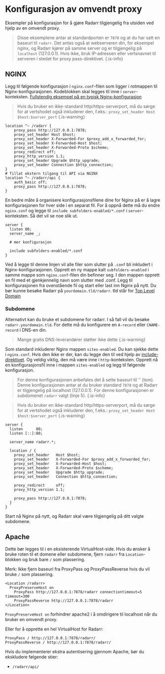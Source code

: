 # Konfigurasjon av omvendt proxy

Eksempler på konfigurasjon for å gjøre Radarr tilgjengelig fra utsiden ved hjelp av en omvendt proxy.

> Disse eksemplene antar at standardporten er `7878` og at du har satt en baseurl til `radarr`. Det antas også at webserveren din, for eksempel nginx, og Radarr kjører på samme server og er tilgjengelig på `localhost` (127.0.0.1). Hvis ikke, bruk IP-adressen eller vertsnavnet til serveren i stedet for proxy pass-direktivet.
{.is-info}

## NGINX

Legg til følgende konfigurasjon i `nginx.conf`-filen som ligger i rotmappen til Nginx-konfigurasjonen. Kodeblokken skal legges til inne i `server`-konteksten. [Fullstendig eksempel på en typisk Nginx-konfigurasjon](https://www.nginx.com/resources/wiki/start/topics/examples/full/)

> Hvis du bruker en ikke-standard http/https-serverport, må du sørge for at vertshodet også inkluderer den, f.eks.: `proxy_set_header Host $host:$server_port` {.is-warning}

```nginx
location ^~ /radarr {
    proxy_pass http://127.0.0.1:7878;
    proxy_set_header Host $host;
    proxy_set_header X-Forwarded-For $proxy_add_x_forwarded_for;
    proxy_set_header X-Forwarded-Host $host;
    proxy_set_header X-Forwarded-Proto $scheme;
    proxy_redirect off;
    proxy_http_version 1.1;
    proxy_set_header Upgrade $http_upgrade;
    proxy_set_header Connection $http_connection;
}
# Tillat ekstern tilgang til API via NGINX
location ^~ /radarr/api {
    auth_basic off;
    proxy_pass http://127.0.0.1:7878;
}
```

En bedre måte å organisere konfigurasjonsfilene dine for Nginx på er å lagre konfigurasjonen for hver side i en separat fil.
For å oppnå dette må du endre `nginx.conf` og legge til `include subfolders-enabled/*.conf` i `server`-konteksten. Så det vil se noe slik ut.

```nginx
server {
  listen 80;
  server_name _;
  
  # mer konfigurasjon
  
  include subfolders-enabled/*.conf
}
```

Ved å legge til denne linjen vil alle filer som slutter på `.conf` bli inkludert i Nginx-konfigurasjonen. Opprett en ny mappe kalt `subfolders-enabled` i samme mappe som `nginx.conf`-filen din befinner seg. I den mappen opprett en fil med et gjenkjennelig navn som slutter med .conf. Legg til konfigurasjonen fra ovenstående fil og start eller last inn Nginx på nytt. Du bør kunne besøke Radarr på `yourdomain.tld/radarr`. tld står for [Top Level Domain](https://en.wikipedia.org/wiki/List_of_Internet_top-level_domains)

### Subdomene

Alternativt kan du bruke et subdomene for radarr. I så fall vil du besøke `radarr.yourdomain.tld`. For dette må du konfigurere en `A-record` eller `CNAME-record` i DNS-en din.
> Mange gratis DNS-leverandører støtter ikke dette {.is-warning}

Som standard inkluderer Nginx mappen `sites-enabled`. Du kan sjekke dette i `nginx.conf`. Hvis den ikke er der, kan du legge den til ved hjelp av [include-direktivet](http://nginx.org/en/docs/ngx_core_module.html#include). Og veldig viktig, den må være inne i `http`-konteksten. Opprett nå en konfigurasjonsfil inne i mappen `sites-enabled` og legg til følgende konfigurasjon.

> For denne konfigurasjonen anbefales det å sette baseurl til '' (tom). Denne konfigurasjonen antar at du bruker standard `7878` og at Radarr er tilgjengelig på localhost (127.0.0.1). For denne konfigurasjonen er subdomenet `radarr` valgt (linje 5). {.is-info}

> Hvis du bruker en ikke-standard http/https-serverport, må du sørge for at vertshodet også inkluderer den, f.eks.: `proxy_set_header Host $host:$server_port` {.is-warning}

```nginx
server {
  listen      80;
  listen [::]:80;

  server_name radarr.*;

  location / {
    proxy_set_header   Host $host;
    proxy_set_header   X-Forwarded-For $proxy_add_x_forwarded_for;
    proxy_set_header   X-Forwarded-Host $host;
    proxy_set_header   X-Forwarded-Proto $scheme;
    proxy_set_header   Upgrade $http_upgrade;
    proxy_set_header   Connection $http_connection;

    proxy_redirect     off;
    proxy_http_version 1.1;
    
    proxy_pass http://127.0.0.1:7878;
  }
}
```

Start nå Nginx på nytt, og Radarr skal være tilgjengelig på ditt valgte subdomene.

## Apache

Dette bør legges til i en eksisterende VirtualHost-side. Hvis du ønsker å bruke roten til et domene eller subdomene, fjern `radarr` fra `Location`-blokken og bruk bare `/` som plassering.

Merk: Ikke fjern baseurl fra ProxyPass og ProxyPassReverse hvis du vil bruke `/` som plassering.

```none
<Location /radarr>
  ProxyPreserveHost on
    ProxyPass http://127.0.0.1:7878/radarr connectiontimeout=5 timeout=300
    ProxyPassReverse http://127.0.0.1:7878/radarr
</Location>
```

`ProxyPreserveHost on` forhindrer apache2 i å omdirigere til localhost når du bruker en omvendt proxy.

Eller for å opprette en hel VirtualHost for Radarr:

```none
ProxyPass / http://127.0.0.1:7878/radarr/
ProxyPassReverse / http://127.0.0.1:7878/radarr/
```

Hvis du implementerer ekstra autentisering gjennom Apache, bør du ekskludere følgende stier:

- `/radarr/api/`
